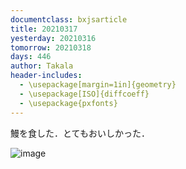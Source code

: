 ```yaml
---
documentclass: bxjsarticle
title: 20210317
yesterday: 20210316
tomorrow: 20210318
days: 446
author: Takala
header-includes:
  - \usepackage[margin=1in]{geometry}
  - \usepackage[ISO]{diffcoeff}
  - \usepackage{pxfonts}
---
```



鰻を食した．とてもおいしかった．


![image](https://i.imgur.com/vPLkLrc.jpg)


